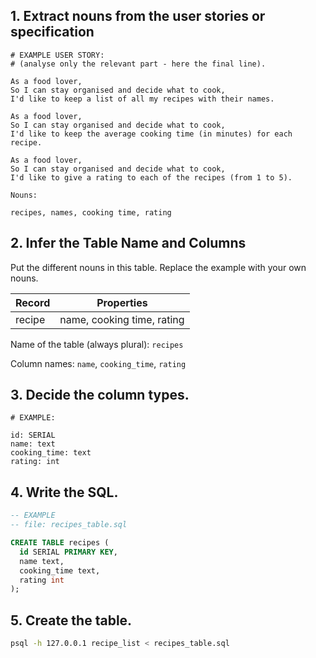 ## 1. Extract nouns from the user stories or specification

```
# EXAMPLE USER STORY:
# (analyse only the relevant part - here the final line).

As a food lover,
So I can stay organised and decide what to cook,
I'd like to keep a list of all my recipes with their names.

As a food lover,
So I can stay organised and decide what to cook,
I'd like to keep the average cooking time (in minutes) for each recipe.

As a food lover,
So I can stay organised and decide what to cook,
I'd like to give a rating to each of the recipes (from 1 to 5).
```

```
Nouns:

recipes, names, cooking time, rating
```

## 2. Infer the Table Name and Columns

Put the different nouns in this table. Replace the example with your own nouns.

| Record                | Properties          |
| --------------------- | ------------------  |
| recipe                | name, cooking time, rating

Name of the table (always plural): `recipes` 

Column names: `name`, `cooking_time`, `rating`

## 3. Decide the column types.

```
# EXAMPLE:

id: SERIAL
name: text
cooking_time: text
rating: int
```

## 4. Write the SQL.

```sql
-- EXAMPLE
-- file: recipes_table.sql

CREATE TABLE recipes (
  id SERIAL PRIMARY KEY,
  name text,
  cooking_time text,
  rating int
);
```

## 5. Create the table.

```bash
psql -h 127.0.0.1 recipe_list < recipes_table.sql
```